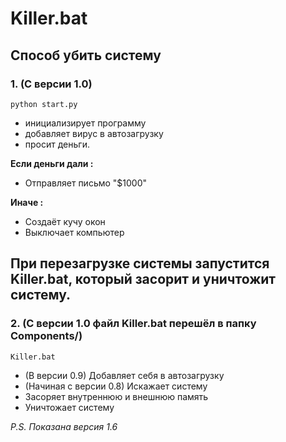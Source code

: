 # Killer.bat
## Способ убить систему
### 1. (С версии 1.0)
```
python start.py
```
- инициализирует программу
- добавляет вирус в автозагрузку
- просит деньги.

**Если деньги дали :**
- Отправляет письмо "$1000"

**Иначе :**
- Создаёт кучу окон
- Выключает компьютер

## При перезагрузке системы запустится Killer.bat, который засорит и уничтожит систему.
### 2. (С версии 1.0 файл Killer.bat перешёл в папку Components/)
```
Killer.bat
```
- (В версии 0.9) Добавляет себя в автозагрузку
- (Начиная с версии 0.8) Искажает систему
- Засоряет внутреннюю и внешнюю память
- Уничтожает систему

*P.S. Показана версия 1.6*
